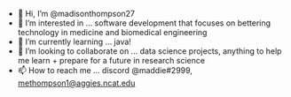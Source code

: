 - 👋 Hi, I’m @madisonthompson27
- 👀 I’m interested in ... software development that focuses on bettering technology in medicine and biomedical engineering
- 🌱 I’m currently learning ... java!
- 💞️ I’m looking to collaborate on ... data science projects, anything to help me learn + prepare for a future in research science 
- 📫 How to reach me ... discord @maddie#2999, methompson1@aggies.ncat.edu
